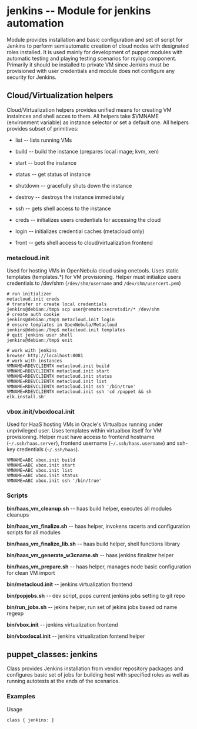 # jenkins -- Module for jenkins automation

Module provides installation and basic configuration and set of script for
Jenkins to perform semiautomatic creation of cloud nodes with designated roles
installed. It is used mainly for development of puppet modules with automatic
testing and playing testing scenarios for rsylog component. Primarily it should
be installed to private VM since Jenkins must be provisioned with user
credentials and module does not configure any security for Jenkins.


## Cloud/Virtualization helpers

Cloud/Virtualization helpers provides unified means for creating VM instalnces
and shell acces to them.  All helpers take $VMNAME (environment variable) as
instance selector or set a default one. All helpers provides subset of
primitives:

* list     -- lists running VMs
* build    -- build the instance (prepares local image; kvm, xen)
* start    -- boot the instance
* status   -- get status of instance
* shutdown -- gracefully shuts down the instance
* destroy  -- destroys the instance immediately
* ssh      -- gets shell access to the instance

* creds    -- initializes users credentials for accessing the cloud
* login    -- initializes credential caches (metacloud only)
* front    -- gets shell access to cloud/virtualization frontend


### metacloud.init

Used for hosting VMs in OpenNebula cloud using onetools. Uses static templates
(templates.*) for VM provisioning. Helper must initialize users credentials to
/dev/shm (`/dev/shm/username` and `/dev/shm/usercert.pem`)

```
# run initializer
metacloud.init creds
# transfer or create local credentials
jenkins@debian:/tmp$ scp user@remote:secretsdir/* /dev/shm
# create auth cookie  
jenkins@debian:/tmp$ metacloud.init login
# ensure templates in OpenNebula/Metacloud
jenkins@debian:/tmp$ metacloud.init templates
# quit jenkins user shell
jenkins@debian:/tmp$ exit

# work with jenkins
browser http://localhost:8081
# work with instances
VMNAME=RDEVCLIENTX metacloud.init build
VMNAME=RDEVCLIENTX metacloud.init start
VMNAME=RDEVCLIENTX metacloud.init status
VMNAME=RDEVCLIENTX metacloud.init list
VMNAME=RDEVCLIENTX metacloud.init ssh '/bin/true'
VMNAME=RDEVCLIENTX metacloud.init ssh 'cd /puppet && sh elk.install.sh'
```
 
### vbox.init/vboxlocal.init

Used for HaaS hosting VMs in Oracle's Virtualbox running under unprivileged
user. Uses templates within virtualbox itself for VM provisioning. Helper must
have access to frontend hostname (`~/.ssh/haas.server`), frontend username
(`~/.ssh/haas.username`) and ssh-key credentials (`~/.ssh/haas`).

```
VMNAME=ABC vbox.init build
VMNAME=ABC vbox.init start
VMNAME=ABC vbox.init list
VMNAME=ABC vbox.init status
VMNAME=ABC vbox.init ssh '/bin/true'
```

### Scripts

**bin/haas_vm_cleanup.sh** -- haas build helper, executes all modules cleanups

**bin/haas_vm_finalize.sh** -- haas helper, invokens racerts and configuration scripts for all modules

**bin/haas_vm_finalize_lib.sh** -- haas build helper, shell functions library

**bin/haas_vm_generate_w3cname.sh** -- haas jenkins finalizer helper

**bin/haas_vm_prepare.sh** -- haas helper, manages node basic configuration for clean VM import

**bin/metacloud.init** -- jenkins virtualization frontend

**bin/popjobs.sh** -- dev script, pops current jenkins jobs setting to git repo

**bin/run_jobs.sh** -- jekins helper, run set of jekins jobs based od name regexp

**bin/vbox.init** -- jenkins virtualization frontend

**bin/vboxlocal.init** -- jenkins virtualization fontend helper

## puppet_classes: jenkins

Class provides Jenkins installation from vendor repository packages and
configures basic set of jobs for building host with specified roles as well
as running autotests at the ends of the scenarios.

### Examples

Usage

```
class { jenkins: }
```


